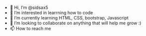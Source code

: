 - 👋 Hi, I’m @sidsax5
- 👀 I’m interested in learrning how to code
- 🌱 I’m currently learning HTML, CSS, bootstrap, Javascript
- 💞️ I’m looking to collaborate on anything that will help me grow :)
- 📫 How to reach me 

<!---
sidsax5/sidsax5 is a ✨ special ✨ repository because its `README.md` (this file) appears on your GitHub profile.
You can click the Preview link to take a look at your changes.
--->
